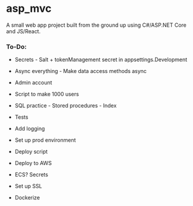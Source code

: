 # asp_mvc

A small web app project built from the ground up using C#/ASP.NET Core and JS/React.

### **To-Do**:
* Secrets - Salt + tokenManagement secret in appsettings.Development
* Async everything - Make data access methods async
* Admin account
* Script to make 1000 users
* SQL practice - Stored procedures - Index
* Tests
* Add logging

* Set up prod environment
* Deploy script
* Deploy to AWS
* ECS? Secrets
* Set up SSL
* Dockerize

